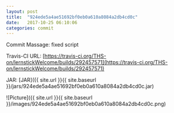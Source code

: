 ```yaml
---
layout: post
title:  "924ede5a4ae51692bf0eb0a610a8084a2db4cd0c"
date:   2017-10-25 06:10:06
categories: commit
---
```


Commit Massage: fixed script  

Travis-CI URL: [https://travis-ci.org/THS-on/lernstickWelcome/builds/292457571](https://travis-ci.org/THS-on/lernstickWelcome/builds/292457571)

JAR: [JAR]({{ site.url }}{{ site.baseurl }}/jars/924ede5a4ae51692bf0eb0a610a8084a2db4cd0c.jar)

![Picture]({{ site.url }}{{ site.baseurl }}/images/924ede5a4ae51692bf0eb0a610a8084a2db4cd0c.png)


